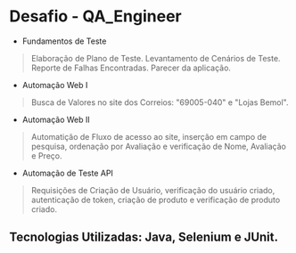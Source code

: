 # Desafio - QA_Engineer

 - Fundamentos de Teste
> Elaboração de Plano de Teste.
> Levantamento de Cenários de Teste.
> Reporte de Falhas Encontradas.
> Parecer da aplicação.

 - Automação Web I
> Busca de Valores no site dos Correios: "69005-040" e "Lojas Bemol".

 - Automação Web II
> Automatição de Fluxo de acesso ao site, inserção em campo de pesquisa, ordenação por Avaliação e verificação de Nome, Avaliação e Preço.

 - Automação de Teste API
 > Requisições de Criação de Usuário, verificação do usuário criado, autenticação de token, criação de produto e verificação de produto criado.


 ## Tecnologias Utilizadas: Java, Selenium e JUnit.
